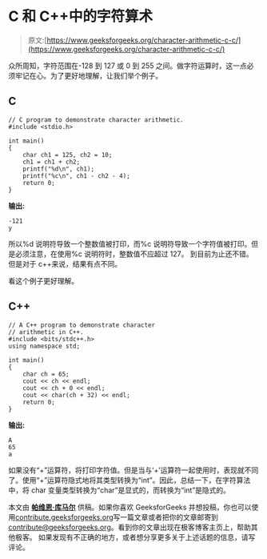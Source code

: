 # C 和 C++中的字符算术

> 原文:[https://www.geeksforgeeks.org/character-arithmetic-c-c/](https://www.geeksforgeeks.org/character-arithmetic-c-c/)

众所周知，字符范围在-128 到 127 或 0 到 255 之间。做字符运算时，这一点必须牢记在心。为了更好地理解，让我们举个例子。

## C

```
// C program to demonstrate character arithmetic.
#include <stdio.h>

int main()
{
    char ch1 = 125, ch2 = 10;
    ch1 = ch1 + ch2;
    printf("%d\n", ch1);
    printf("%c\n", ch1 - ch2 - 4);
    return 0;
}
```

**输出:**

```
-121
y
```

所以%d 说明符导致一个整数值被打印，而%c 说明符导致一个字符值被打印。但是必须注意，在使用%c 说明符时，整数值不应超过 127。
到目前为止还不错。
但是对于 c++来说，结果有点不同。

看这个例子更好理解。

## C++

```
// A C++ program to demonstrate character
// arithmetic in C++.
#include <bits/stdc++.h>
using namespace std;

int main()
{
    char ch = 65;
    cout << ch << endl;
    cout << ch + 0 << endl;
    cout << char(ch + 32) << endl;
    return 0;
}
```

**输出:**

```
A
65
a
```

如果没有“+”运算符，将打印字符值。但是当与‘+’运算符一起使用时，表现就不同了。使用“+”运算符隐式地将其类型转换为“int”。因此，总结一下，在字符算法中，将 char 变量类型转换为“char”是显式的，而转换为“int”是隐式的。

本文由 [**帕维恩·库马尔**](https://auth.geeksforgeeks.org/profile.php) 供稿。如果你喜欢 GeeksforGeeks 并想投稿，你也可以使用[contribute.geeksforgeeks.org](http://www.contribute.geeksforgeeks.org)写一篇文章或者把你的文章邮寄到 contribute@geeksforgeeks.org。看到你的文章出现在极客博客主页上，帮助其他极客。
如果发现有不正确的地方，或者想分享更多关于上述话题的信息，请写评论。